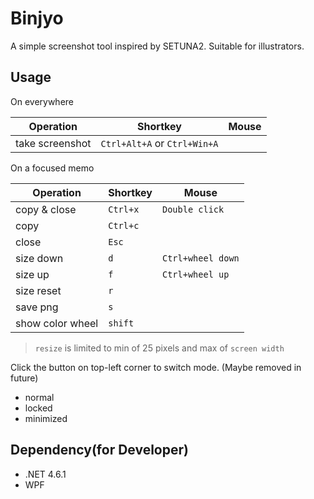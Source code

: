 # Binjyo

A simple screenshot tool inspired by SETUNA2.
Suitable for illustrators.

## Usage

On everywhere

Operation | Shortkey | Mouse
--- | --- | ---
take screenshot | `Ctrl+Alt+A`  or `Ctrl+Win+A`|

On a focused memo

Operation | Shortkey | Mouse
--- | --- | ---
copy & close | `Ctrl+x` | `Double click`
copy | `Ctrl+c`
close | `Esc`
size down | `d` | `Ctrl+wheel down`
size up | `f` | `Ctrl+wheel up`
size reset | `r`
save png | `s`
show color wheel | `shift`

> `resize` is limited to min of 25 pixels and max of `screen width`

Click the button on top-left corner to switch mode. (Maybe removed in future)
- normal
- locked
- minimized

## Dependency(for Developer)

- .NET 4.6.1
- WPF
